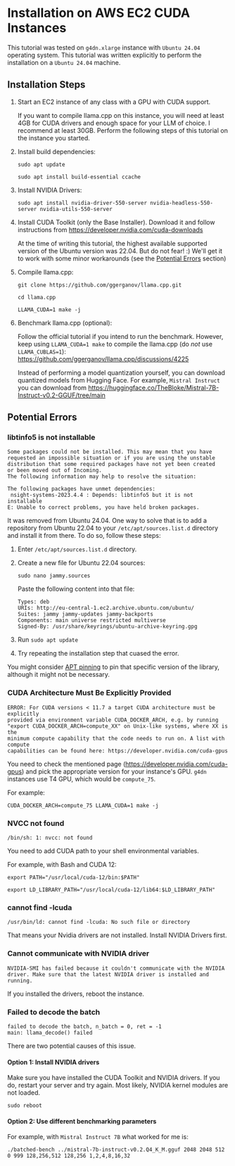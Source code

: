 # Installation on AWS EC2 CUDA Instances

This tutorial was tested on `g4dn.xlarge` instance with `Ubuntu 24.04` operating 
system. This tutorial was written explicitly to perform the installation on a `Ubuntu 24.04` machine.

## Installation Steps

1. Start an EC2 instance of any class with a GPU with CUDA support.  
    
    If you want to compile llama.cpp on this instance, you will need at least 4GB for CUDA drivers and enough space for your LLM of choice. I recommend at least 30GB. Perform the following steps of this tutorial on the instance you started.

2. Install build dependencies:
    ```shell
    sudo apt update
    ```
    ```shell
    sudo apt install build-essential ccache
    ```
   
3. Install NVIDIA Drivers:
    ```shell
    sudo apt install nvidia-driver-550-server nvidia-headless-550-server nvidia-utils-550-server
    ```

4. Install CUDA Toolkit (only the Base Installer). Download it and follow instructions from
  https://developer.nvidia.com/cuda-downloads  

    At the time of writing this tutorial, the highest available supported version of the Ubuntu version was 22.04. But do not fear! :) We'll get it to work with some minor workarounds (see the [Potential Errors](#potential-errors) section)

5. Compile llama.cpp:
    ```shell
    git clone https://github.com/ggerganov/llama.cpp.git
    ```
    ```shell
    cd llama.cpp
    ```
    ```shell
    LLAMA_CUDA=1 make -j
    ```
5. Benchmark llama.cpp (optional):

    Follow the official tutorial if you intend to run the benchmark. However, keep using `LLAMA_CUDA=1 make` to compile the llama.cpp (do *not* use `LLAMA_CUBLAS=1`):
  https://github.com/ggerganov/llama.cpp/discussions/4225

    Instead of performing a model quantization yourself, you can download quantized models from Hugging Face. For example, `Mistral Instruct` you can download from https://huggingface.co/TheBloke/Mistral-7B-Instruct-v0.2-GGUF/tree/main

## Potential Errors

### libtinfo5 is not installable

```
Some packages could not be installed. This may mean that you have
requested an impossible situation or if you are using the unstable
distribution that some required packages have not yet been created
or been moved out of Incoming.
The following information may help to resolve the situation:

The following packages have unmet dependencies:
 nsight-systems-2023.4.4 : Depends: libtinfo5 but it is not installable
E: Unable to correct problems, you have held broken packages.
```

It was removed from Ubuntu 24.04. One way to solve that is to add a repository
from Ubuntu 22.04 to your `/etc/apt/sources.list.d` directory and install it from 
there. To do so, follow these steps:

1. Enter `/etc/apt/sources.list.d` directory.
2. Create a new file for Ubuntu 22.04 sources:
    ```shell
    sudo nano jammy.sources
    ```

    Paste the following content into that file:

    ```
    Types: deb
    URIs: http://eu-central-1.ec2.archive.ubuntu.com/ubuntu/
    Suites: jammy jammy-updates jammy-backports
    Components: main universe restricted multiverse
    Signed-By: /usr/share/keyrings/ubuntu-archive-keyring.gpg
    ```
3. Run `sudo apt update`
4. Try repeating the installation step that cuased the error.

You might consider 
[APT pinning](https://help.ubuntu.com/community/PinningHowto) to pin that 
specific version of the library, although it might not be necessary.

### CUDA Architecture Must Be Explicitly Provided

```
ERROR: For CUDA versions < 11.7 a target CUDA architecture must be explicitly 
provided via environment variable CUDA_DOCKER_ARCH, e.g. by running 
"export CUDA_DOCKER_ARCH=compute_XX" on Unix-like systems, where XX is the 
minimum compute capability that the code needs to run on. A list with compute 
capabilities can be found here: https://developer.nvidia.com/cuda-gpus
```

You need to check the mentioned page (https://developer.nvidia.com/cuda-gpus)
and pick the appropriate version for your instance's GPU. `g4dn` instances 
use T4 GPU, which would be `compute_75`.

For example:

```shell
CUDA_DOCKER_ARCH=compute_75 LLAMA_CUDA=1 make -j
```

### NVCC not found

```
/bin/sh: 1: nvcc: not found
```

You need to add CUDA path to your shell environmental variables.

For example, with Bash and CUDA 12:

```shell
export PATH="/usr/local/cuda-12/bin:$PATH"
```
```shell
export LD_LIBRARY_PATH="/usr/local/cuda-12/lib64:$LD_LIBRARY_PATH"
```

### cannot find -lcuda

```
/usr/bin/ld: cannot find -lcuda: No such file or directory
```

That means your Nvidia drivers are not installed. Install NVIDIA Drivers first.

### Cannot communicate with NVIDIA driver

```
NVIDIA-SMI has failed because it couldn't communicate with the NVIDIA driver. Make sure that the latest NVIDIA driver is installed and running.
```

If you installed the drivers, reboot the instance.

### Failed to decode the batch

```
failed to decode the batch, n_batch = 0, ret = -1
main: llama_decode() failed
```

There are two potential causes of this issue.

#### Option 1: Install NVIDIA drivers

Make sure you have installed the CUDA Toolkit and NVIDIA drivers. If you do, restart your server and try again. Most likely, NVIDIA kernel modules are not loaded.

```shell
sudo reboot
```

#### Option 2: Use different benchmarking parameters

For example, with `Mistral Instruct 7B` what worked for me is:

```shell
./batched-bench ../mistral-7b-instruct-v0.2.Q4_K_M.gguf 2048 2048 512 0 999 128,256,512 128,256 1,2,4,8,16,32
```

